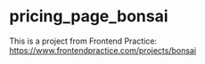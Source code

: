 # pricing_page_bonsai
This is a project from Frontend Practice: https://www.frontendpractice.com/projects/bonsai
